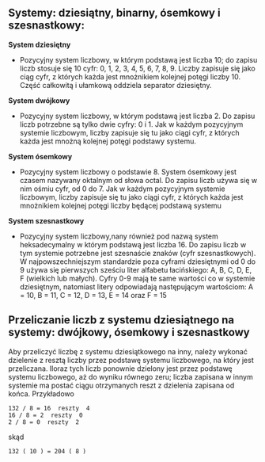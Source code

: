 
**Systemy: dziesiątny, binarny, ósemkowy i szesnastkowy**: 
--
                        
**System dziesiętny**

- Pozycyjny system liczbowy, w którym podstawą jest liczba 10; do zapisu liczb stosuje się 10 cyfr: 0, 1, 2, 3, 4, 5, 6, 7, 8, 9. Liczby zapisuje się jako ciąg cyfr, z których każda jest mnożnikiem kolejnej potęgi liczby 10. Część całkowitą i ułamkową oddziela separator dziesiętny.

**System dwójkowy**

- Pozycyjny system liczbowy, w którym podstawą jest liczba 2. Do zapisu liczb potrzebne są tylko dwie cyfry: 0 i 1.
Jak w każdym pozycyjnym systemie liczbowym, liczby zapisuje się tu jako ciągi cyfr, z których każda jest mnożną kolejnej potęgi podstawy systemu.

**System ósemkowy**
-  Pozycyjny system liczbowy o podstawie 8. System ósemkowy jest czasem nazywany oktalnym od słowa octal. Do zapisu liczb używa się w nim ośmiu cyfr, od 0 do 7. Jak w każdym pozycyjnym systemie liczbowym, liczby zapisuje się tu jako ciągi cyfr, z których każda jest mnożnikiem kolejnej potęgi liczby będącej podstawą systemu

**System szesnastkowy**
- Pozycyjny system liczbowy,nany również pod nazwą system heksadecymalny w którym podstawą jest liczba 16. Do zapisu liczb w tym systemie potrzebne jest szesnaście znaków (cyfr szesnastkowych). W najpowszechniejszym standardzie poza cyframi dziesiętnymi od 0 do 9 używa się pierwszych sześciu liter alfabetu łacińskiego: A, B, C, D, E, F (wielkich lub małych). Cyfry 0-9 mają te same wartości co w systemie dziesiętnym, natomiast litery odpowiadają następującym wartościom: A = 10, B = 11, C = 12, D = 13, E = 14 oraz F = 15

**Przeliczanie liczb z systemu dziesiątnego na systemy: dwójkowy, ósemkowy i szesnastkowy**
--

Aby przeliczyć liczbę z systemu dziesiątkowego na inny, należy wykonać dzielenie z resztą liczby przez podstawę systemu liczbowego, na który jest przeliczana. Iloraz tych liczb ponownie dzielony jest przez podstawę systemu liczbowego, aż do wyniku równego zeru; liczba zapisana w innym systemie ma postać ciągu otrzymanych reszt z dzielenia zapisana od końca. Przykładowo


    132 / 8 = 16  reszty  4 
    16 / 8 = 2  reszty  0 
    2 / 8 = 0  reszty  2 
   skąd

    132 ( 10 ) = 204 ( 8 )
